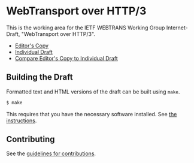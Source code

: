 # WebTransport over HTTP/3

This is the working area for the IETF WEBTRANS Working Group Internet-Draft, "WebTransport over HTTP/3".

* [Editor's Copy](https://ietf-wg-webtrans.github.io/draft-ietf-webtrans-http3/draft-ietf-webtrans-http3.html)
* [Individual Draft](https://tools.ietf.org/html/draft-ietf-webtrans-http3)
* [Compare Editor's Copy to Individual Draft](https://tools.ietf.org/rfcdiff?url1=https://tools.ietf.org/id/draft-ietf-webtrans-http3.txt&url2=https://ietf-wg-webtrans.github.io/draft-ietf-webtrans-http3/draft-ietf-webtrans-http3.txt)


## Building the Draft

Formatted text and HTML versions of the draft can be built using `make`.

```sh
$ make
```

This requires that you have the necessary software installed.  See
[the instructions](https://github.com/martinthomson/i-d-template/blob/master/doc/SETUP.md).


## Contributing

See the
[guidelines for contributions](https://github.com/vasilvv/webtransport/blob/master/CONTRIBUTING.md).
